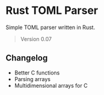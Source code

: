 # Rust TOML Parser

Simple TOML parser written in Rust.

> Version 0.07

## Changelog

- Better C functions
- Parsing arrays
- Multidimensional arrays for C